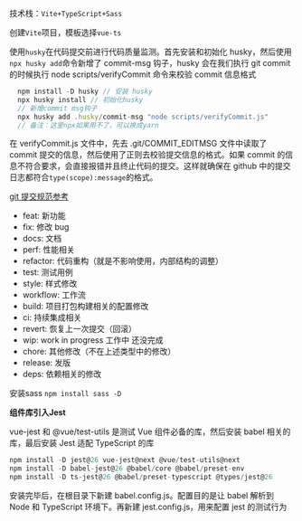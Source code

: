 技术栈：`Vite+TypeScript+Sass`

创建`Vite`项目，模板选择`vue-ts`

使用`husky`在代码提交前进行代码质量监测。首先安装和初始化 husky，然后使用`npx husky add`命令新增了 commit-msg 钩子，husky 会在我们执行 git commit 的时候执行 node scripts/verifyCommit 命令来校验 commit 信息格式
```js
  npm install -D husky // 安装 husky
  npx husky install // 初始化husky
  // 新增commit msg钩子
  npx husky add .husky/commit-msg "node scripts/verifyCommit.js"
  // 备注：这里npx如果用不了，可以换成yarn
```
在 verifyCommit.js 文件中，先去 .git/COMMIT_EDITMSG 文件中读取了 commit 提交的信息，然后使用了正则去校验提交信息的格式。如果 commit 的信息不符合要求，会直接报错并且终止代码的提交。这样就确保在 github 中的提交日志都符合`type(scope):message`的格式。

[git 提交规范参考](https://github.com/angular/angular/blob/master/CONTRIBUTING.md#commit)

- feat: 新功能
- fix: 修改 bug
- docs: 文档
- perf: 性能相关
- refactor: 代码重构（就是不影响使用，内部结构的调整）
- test: 测试用例
- style: 样式修改
- workflow: 工作流
- build: 项目打包构建相关的配置修改
- ci: 持续集成相关
- revert: 恢复上一次提交（回滚）
- wip: work in progress 工作中 还没完成
- chore: 其他修改（不在上述类型中的修改）
- release: 发版
- deps: 依赖相关的修改

<!-- npm install node-sass

npm install sass --save-dev -->

安装sass `npm install sass -D`

**组件库引入Jest**

vue-jest 和 @vue/test-utils 是测试 Vue 组件必备的库，然后安装 babel 相关的库，最后安装 Jest 适配 TypeScript 的库
```js
npm install -D jest@26 vue-jest@next @vue/test-utils@next 
npm install -D babel-jest@26 @babel/core @babel/preset-env 
npm install -D ts-jest@26 @babel/preset-typescript @types/jest@26
```
安装完毕后，在根目录下新建 babel.config.js。配置目的是让 babel 解析到 Node 和 TypeScript 环境下。再新建 jest.config.js，用来配置 jest 的测试行为